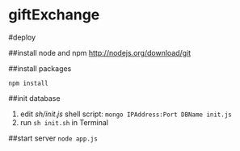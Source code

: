 giftExchange
============
#deploy

##install node and npm
http://nodejs.org/download/git

##install packages

`npm install`

##init database
1. edit *sh/init.js* shell script: `mongo IPAddress:Port DBName init.js`
2. run `sh init.sh` in Terminal

##start server
`node app.js`